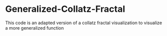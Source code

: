 # Generalized-Collatz-Fractal
 This code is an adapted version of a collatz fractal visualization to visualize a more generalized function
